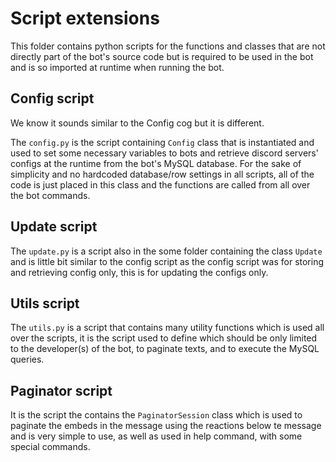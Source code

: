 # Script extensions
This folder contains python scripts for the functions and classes that are not directly
 part of the bot's source code but is required to be used in the bot and is so imported
 at runtime when running the bot. 

## Config script
We know it sounds similar to the Config cog but it is different.

The `config.py` is the script containing `Config` class that is instantiated and used to
 set some necessary variables to bots and retrieve discord servers' configs at the
 runtime from the bot's MySQL database. For the sake of simplicity and no hardcoded
 database/row settings in all scripts, all of the code is just placed in this class and
 the functions are called from all over the bot commands.

## Update script
The `update.py` is a script also in the some folder containing the class `Update` and is
 little bit similar to the config script as the config script was for storing and
 retrieving config only, this is for updating the configs only.

## Utils script
The `utils.py` is a script that contains many utility functions which is used all over
 the scripts, it is the script used to define which should be only limited to the
 developer(s) of the bot, to paginate texts, and to execute the MySQL queries.

## Paginator script
It is the script the contains the `PaginatorSession` class which is used to paginate
 the embeds in the message using the reactions below te message and is very simple to
 use, as well as used in help command, with some special commands.